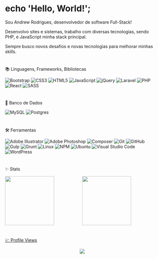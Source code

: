 # echo 'Hello, World!';

Sou Andrew Rodrigues, desenvolvedor de software Full-Stack!

Desenvolvo sites e sistemas, trabalho com diversas tecnologias, sendo PHP, e JavaScript minha stack principal.

Sempre busco novos desafios e novas tecnologias para melhorar minhas skills.

#
📚 Linguagens, Frameworks, Bibliotecas

![Bootstrap](https://img.shields.io/badge/Bootstrap-2b2b2b.svg?style=flat&logo=bootstrap&logoColor=8713f4)
![CSS3](https://img.shields.io/badge/CSS3-2b2b2b.svg?style=flat&logo=css3&logoColor=264de4)
![HTML5](https://img.shields.io/badge/HTML5-2b2b2b.svg?style=flat&logo=html5&logoColor=e54c21)
![JavaScript](https://img.shields.io/badge/JavaScript-2b2b2b.svg?style=flat&logo=javascript&logoColor=#2b2b2b)
![jQuery](https://img.shields.io/badge/jQuery-2b2b2b.svg?style=flat&logo=jquery&logoColor=1169ae)
![Laravel](https://img.shields.io/badge/Laravel-2b2b2b.svg?style=flat&logo=laravel&logoColor=FF2D20)
![PHP](https://img.shields.io/badge/PHP-2b2b2b.svg?style=flat&logo=php&logoColor=#464b8a)
![React](https://img.shields.io/badge/React-2b2b2b.svg?style=flat&logo=react&logoColor=61DAFB)
![SASS](https://img.shields.io/badge/Sass-2b2b2b.svg?style=flat&logo=SASS&logoColor=#cd6799)

#
💾 Banco de Dados

![MySQL](https://img.shields.io/badge/MySQL-2b2b2b.svg?style=flat&logo=mysql&logoColor=1e4c68)
![Postgres](https://img.shields.io/badge/PostgreSQL-2b2b2b.svg?style=flat&logo=postgresql&logoColor=2f6792)

#
🛠️ Ferramentas

![Adobe Illustrator](https://img.shields.io/badge/Adobe%20Illustrator-2b2b2b.svg?style=flat&logo=adobe%20illustrator&logoColor=ff9a00)
![Adobe Photoshop](https://img.shields.io/badge/Adobe%20Photoshop-2b2b2b.svg?style=flat&logo=adobe%20photoshop&logoColor=31a8ff)
![Composer](https://img.shields.io/badge/Composer-2b2b2b.svg?style=flat&logo=Composer&logoColor=white)
![Git](https://img.shields.io/badge/GIT-2b2b2b.svg?style=flat&logo=git&logoColor=F05032)
![GitHub](https://img.shields.io/badge/GitHub-2b2b2b.svg?style=flat&logo=github&logoColor=white)
![Gulp](https://img.shields.io/badge/Gulp-2b2b2b.svg?style=flat&logo=gulp&logoColor=CF4647)
![Grunt](https://img.shields.io/badge/Grunt-2b2b2b.svg?style=flat&logo=grunt&logoColor=FAA918)
![Linux](https://img.shields.io/badge/Linux-2b2b2b?style=flat&logo=linux&logoColor=FCC624)
![NPM](https://img.shields.io/badge/NPM-2b2b2b.svg?style=flat&logo=npm&logoColor=CB3837)
![Ubuntu](https://img.shields.io/badge/Ubuntu-2b2b2b?style=flat&logo=ubuntu&logoColor=E95420)
![Visual Studio Code](https://img.shields.io/badge/Visual%20Studio%20Code-2b2b2b.svg?style=flat&logo=visual-studio-code&logoColor=007ACC)
![WordPress](https://img.shields.io/badge/WordPress-2b2b2b.svg?style=flat&logo=WordPress&logoColor=21759B)

#
✨ Stats

<div align="center">
  <a href="https://github.com/andrewrdev">
  <img height="160em" style="float:left;" src="https://github-readme-stats.vercel.app/api?username=andrewrdev&show_icons=true&theme=react&include_all_commits=true&count_private=true"/>
  <img height="160em" src="https://github-readme-stats.vercel.app/api/top-langs/?username=andrewrdev&hide=hack,shell&layout=compact&langs_count=7&theme=react"/>
</div>
  
# 
💹 Profile Views
    
<div align="center">  
     <img alingn="center" src="https://profile-counter.glitch.me/andrewrdev/count.svg" />
</div>
